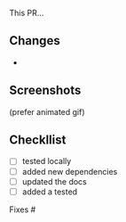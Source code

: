 This PR...

## Changes
-

## Screenshots
(prefer animated gif)

## Checkllist
- [ ] tested locally
- [ ] added new dependencies
- [ ] updated the docs
- [ ] added a tested

Fixes #